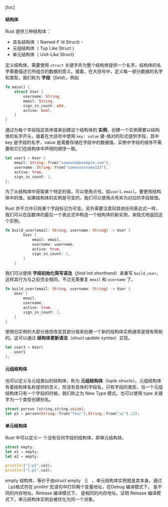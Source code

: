 [toc]

#### 结构体

Rust 提供三种结构体： 

- 具名结构体（ Named-F ld Struct) -
- 元组结构体（ Tup Like Struct ) 
- 单元结构体（ Unit-Like Struct)

定义结构体，需要使用 `struct` 关键字并为整个结构体提供一个名字。结构体的名字需要描述它所组合的数据的意义。接着，在大括号中，定义每一部分数据的名字和类型，我们称为 **字段**（*field*）。例如

```rust
fn main() {
    struct User {
        username: String,
        email: String,
        sign_in_count: u64,
        active: bool,
    }
}
```

通过为每个字段指定具体值来创建这个结构体的 **实例**。创建一个实例需要以结构体的名字开头，接着在大括号中使用 `key: value` 键-值对的形式提供字段，其中 key 是字段的名字，value 是需要存储在字段中的数据值。实例中字段的顺序不需要和它们在结构体中声明的顺序一致。

```rust
let user1 = User {
    email: String::from("someone@example.com"),
    username: String::from("someusername123"),
    active: true,
    sign_in_count: 1,
};
```

为了从结构体中获取某个特定的值，可以使用点号。如`user1.email`。要更改结构体中的值，如果结构体的实例是可变的，我们可以使用点号并为对应的字段赋值。

Rust 并不允许只将某个字段标记为可变。另外需要注意同其他任何表达式一样，我们可以在函数体的最后一个表达式中构造一个结构体的新实例，来隐式地返回这个实例。

```rust
fn build_user(email: String, username: String) -> User {
        User {
            email: email,
            username: username,
            active: true,
            sign_in_count: 1,
        }
    }
```

我们可以使用 **字段初始化简写语法**（*field init shorthand*）来重写 `build_user`，这样其行为与之前完全相同，不过无需重复 `email` 和 `username` 了。

```rust
fn build_user(email: String, username: String) -> User {
    User {
        email,
        username,
        active: true,
        sign_in_count: 1,
    }
}
```

使用旧实例的大部分值但改变其部分值来创建一个新的结构体实例通常是很有帮助的。这可以通过 **结构体更新语法**（*struct update syntax*）实现。

```rust
let user3 = User{
  ..user1
};
```

####  元组结构体

也可以定义与元组类似的结构体，称为 **元组结构体**（*tuple structs*）。元组结构体有着结构体名称提供的含义，但没有具体的字段名，只有字段的类型，当一个元组结构体只有一个字段的时候，我们称之为 New Type 模式。也可以使用 type 关键字为一个类型创建别名。

```rust
struct person (string,string,usize);
let p1 = person(String::from("four"),String::from("ai"),12);
```

#### 单元结构体

Rust 中可以定义一 个没有任何字段的结构体，即单元结构体。

```rust
struct empty;
let e1 = empty;
let e2 = empty;

println!("{:p}",&e1);
println!("{:p}",&e2);
```

empty 结构体，等价于由struct empty ｛｝ 。单元结构体实例就是其本身。通过｛:p}格式符在 println! 宏语句中打印两个变量地址，在Debug 编译模式下， 是不同的内存地址。Release 编译模式下， 是相同的内存地址。证明 Release 编译模式下，单元结构体实例会被优化为同一个对象。